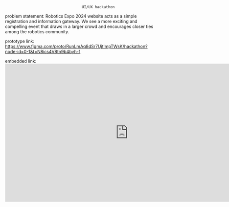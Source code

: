                                        UI/UX hackathon
problem statement: Robotics Expo 2024 website acts as a simple registration and information gateway. We see a more exciting and
compelling event that draws in a larger crowd and encourages closer ties among the robotics community.

prototype link: https://www.figma.com/proto/RunLmAq8dSr7UjtImpTWsK/hackathon?node-id=0-1&t=N8ics4V8tn9b4byh-1

embedded link:<iframe style="border: 1px solid rgba(0, 0, 0, 0.1);" width="800" height="450" src="https://embed.figma.com/design/RunLmAq8dSr7UjtImpTWsK/hackathon?node-id=0-1&embed-host=share" allowfullscreen></iframe>
